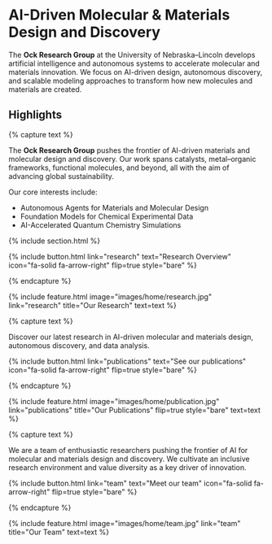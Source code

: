 ---
---

# AI-Driven Molecular & Materials Design and Discovery  

The **Ock Research Group** at the University of Nebraska–Lincoln develops artificial intelligence and autonomous systems to accelerate molecular and materials innovation. We focus on AI-driven design, autonomous discovery, and scalable modeling approaches to transform how new molecules and materials are created.  



## Highlights

{% capture text %}


The **Ock Research Group** pushes the frontier of AI-driven materials and molecular design and discovery. Our work spans catalysts, metal–organic frameworks, functional molecules, and beyond, all with the aim of advancing global sustainability.  

Our core interests include:  
- Autonomous Agents for Materials and Molecular Design  
- Foundation Models for Chemical Experimental Data  
- AI-Accelerated Quantum Chemistry Simulations  

{% include section.html %}

{%
  include button.html
  link="research"
  text="Research Overview"
  icon="fa-solid fa-arrow-right"
  flip=true
  style="bare"
%}

{% endcapture %}

{%
  include feature.html
  image="images/home/research.jpg"
  link="research"
  title="Our Research"
  text=text
%}

{% capture text %}

Discover our latest research in AI-driven molecular and materials design, autonomous discovery, and data analysis.

{%
  include button.html
  link="publications"
  text="See our publications"
  icon="fa-solid fa-arrow-right"
  flip=true
  style="bare"
%}

{% endcapture %}

{%
  include feature.html
  image="images/home/publication.jpg"
  link="publications"
  title="Our Publications"
  flip=true
  style="bare"
  text=text
%}



{% capture text %}

We are a team of enthusiastic researchers pushing the frontier of AI for molecular and materials design and discovery. We cultivate an inclusive research environment and value diversity as a key driver of innovation.


{%
  include button.html
  link="team"
  text="Meet our team"
  icon="fa-solid fa-arrow-right"
  flip=true
  style="bare"
%}

{% endcapture %}

{%
  include feature.html
  image="images/home/team.jpg"
  link="team"
  title="Our Team"
  text=text
%}
